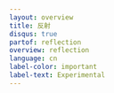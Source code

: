 ```yaml
---
layout: overview
title: 反射
disqus: true
partof: reflection
overview: reflection
language: cn
label-color: important
label-text: Experimental
---
```

